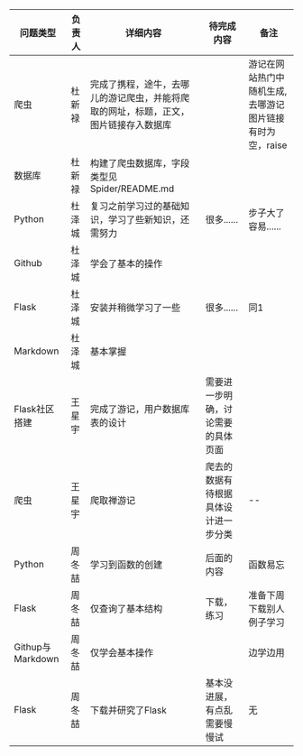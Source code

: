 |问题类型|负责人|详细内容|待完成内容|备注|
|----|---|----|-----|--|
|爬虫|杜新禄|完成了携程，途牛，去哪儿的游记爬虫，并能将爬取的网址，标题，正文，图片链接存入数据库||游记在网站热门中随机生成,去哪游记图片链接有时为空，raise|
|数据库|杜新禄|构建了爬虫数据库，字段类型见Spider/README.md|||
|Python|杜泽城|复习之前学习过的基础知识，学习了些新知识，还需努力|很多......|步子大了容易......|
|Github|杜泽城|学会了基本的操作|||
|Flask|杜泽城|安装并稍微学习了一些|很多......|同1|
|Markdown|杜泽城|基本掌握|||
|Flask社区搭建|王星宇|完成了游记，用户数据库表的设计|需要进一步明确，讨论需要的具体页面|||
|爬虫|王星宇|爬取禅游记|爬去的数据有待根据具体设计进一步分类|--|
|Python|周冬喆|学习到函数的创建|后面的内容|函数易忘|
|Flask|周冬喆|仅查询了基本结构|下载，练习|准备下周下载别人例子学习|
|Githup与Markdown|周冬喆|仅学会基本操作||边学边用|||
|Flask|周冬喆|下载并研究了Flask|基本没进展，有点乱需要慢慢试|无|

